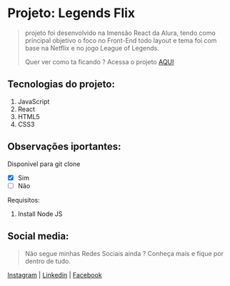 # Projeto: Legends Flix </h1>
>projeto foi desenvolvido na Imensão React da Alura, tendo como principal objetivo o foco no Front-End todo layout e tema foi com base na Netflix e no jogo League of Legends. 
>
>Quer ver como ta ficando ? Acessa o projeto [AQUI](https://project-legendsflix.vercel.app/)
## Tecnologias do projeto:
1. JavaScript
2. React
3. HTML5
4. CSS3
## Observações iportantes:
Disponivel para git clone
- [x] Sim
- [ ] Não

Requisitos:
1. Install Node JS
## Social media:
>Não segue minhas Redes Sociais ainda ? Conheça mais e fique por dentro de tudo.
>
[Instagram](https://www.instagram.com/edvaldotorres_/) | [Linkedin](https://www.linkedin.com/in/edvaldo-torres-de-souza-189894150/) | [Facebook](https://www.facebook.com/edvaldo.torres.967/)
